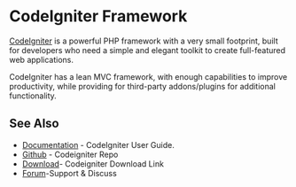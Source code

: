 # CodeIgniter Framework

[CodeIgniter](http://www.codeigniter.com/) is a powerful PHP framework with a
very small footprint, built for developers who need a simple and elegant toolkit
to create full-featured web applications.

CodeIgniter has a lean MVC framework, with enough capabilities to improve
productivity, while providing for third-party addons/plugins for additional
functionality.

## See Also

* [Documentation](http://www.codeigniter.com/user_guide/) - CodeIgniter User Guide.
* [Github](https://github.com/bcit-ci/CodeIgniter) - Codeigniter Repo
* [Download](https://www.codeigniter.com/download)- Codeigniter Download Link
* [Forum](http://forum.codeigniter.com/)-Support & Discuss
